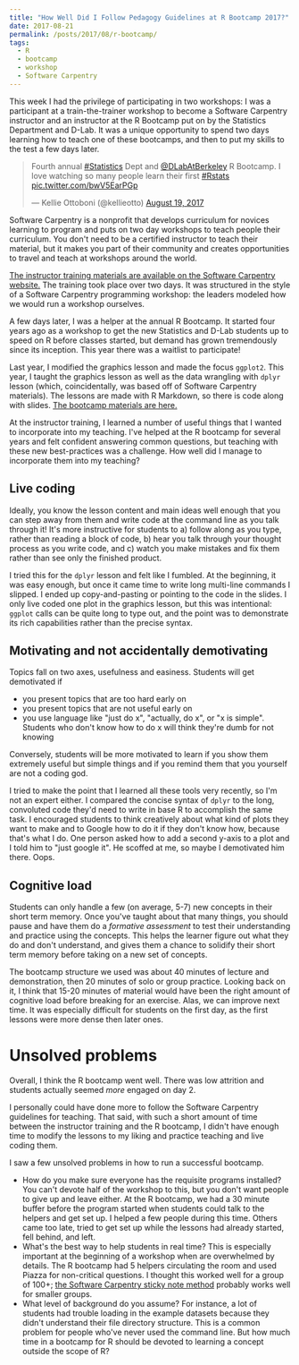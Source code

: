 ```yaml
---
title: "How Well Did I Follow Pedagogy Guidelines at R Bootcamp 2017?"
date: 2017-08-21
permalink: /posts/2017/08/r-bootcamp/
tags:
  - R
  - bootcamp
  - workshop
  - Software Carpentry
---
```



This week I had the privilege of participating in two workshops: I was a participant at a train-the-trainer workshop to become a Software Carpentry instructor and an instructor at the R Bootcamp put on by the Statistics Department and D-Lab.
It was a unique opportunity to spend two days learning how to teach one of these bootcamps, and then to put my skills to the test a few days later.

<div class='center'>
<blockquote class="twitter-tweet" data-lang="en"><p lang="en" dir="ltr">Fourth annual <a href="https://twitter.com/hashtag/Statistics?src=hash">#Statistics</a> Dept and <a href="https://twitter.com/DLabAtBerkeley">@DLabAtBerkeley</a> R Bootcamp. I love watching so many people learn their first <a href="https://twitter.com/hashtag/Rstats?src=hash">#Rstats</a> <a href="https://t.co/bwV5EarPGp">pic.twitter.com/bwV5EarPGp</a></p>&mdash; Kellie Ottoboni (@kellieotto) <a href="https://twitter.com/kellieotto/status/899014319324536832">August 19, 2017</a></blockquote> <script async src="//platform.twitter.com/widgets.js" charset="utf-8"></script>
</div>

Software Carpentry is a nonprofit that develops curriculum for novices learning to program and puts on two day workshops to teach people their curriculum.
You don't need to be a certified instructor to teach their material, but it makes you part of their community and creates opportunities to travel and teach at workshops around the world.

[The instructor training materials are available on the Software Carpentry website.](https://swcarpentry.github.io/instructor-training/)
The training took place over two days.
It was structured in the style of a Software Carpentry programming workshop: the leaders modeled how we would run a workshop ourselves.

A few days later, I was a helper at the annual R Bootcamp.
It started four years ago as a workshop to get the new Statistics and D-Lab students up to speed on R before classes started, but demand has grown tremendously since its inception.
This year there was a waitlist to participate!

Last year, I modified the graphics lesson and made the focus `ggplot2`.
This year, I taught the graphics lesson as well as the data wrangling with `dplyr` lesson (which, coincidentally, was based off of Software Carpentry materials).
The lessons are made with R Markdown, so there is code along with slides.
[The bootcamp materials are here.](https://github.com/berkeley-scf/r-bootcamp-2017)

At the instructor training, I learned a number of useful things that I wanted to incorporate into my teaching.
I've helped at the R bootcamp for several years and felt confident answering common questions, but teaching with these new best-practices was a challenge.
How well did I manage to incorporate them into my teaching?

## Live coding

Ideally, you know the lesson content and main ideas well enough that you can step away from them and write code at the command line as you talk through it!
It's more instructive for students to 
a) follow along as you type, rather than reading a block of code,
b) hear you talk through your thought process as you write code, and
c) watch you make mistakes and fix them rather than see only the finished product.

I tried this for the `dplyr` lesson and felt like I fumbled. 
At the beginning, it was easy enough, but once it came time to write long multi-line commands I slipped. 
I ended up copy-and-pasting or pointing to the code in the slides. 
I only live coded one plot in the graphics lesson, but this was intentional:
`ggplot` calls can be quite long to type out, and the point was to demonstrate its rich capabilities rather than the precise syntax.

## Motivating and not accidentally demotivating

Topics fall on two axes, usefulness and easiness.
Students will get demotivated if 
* you present topics that are too hard early on
* you present topics that are not useful early on
* you use language like "just do x", "actually, do x", or "x is simple". Students who don't know how to do x will think they're dumb for not knowing

Conversely, students will be more motivated to learn if you show them extremely useful but simple things and if you remind them that you yourself are not a coding god.

I tried to make the point that I learned all these tools very recently, so I'm not an expert either. 
I compared the concise syntax of `dplyr` to the long, convoluted code they'd need to write in base R to accomplish the same task.
I encouraged students to think creatively about what kind of plots they want to make and to Google how to do it if they don't know how, because that's what I do. 
One person asked how to add a second y-axis to a plot and I told him to "just google it". 
He scoffed at me, so maybe I demotivated him there. Oops.

## Cognitive load

Students can only handle a few (on average, 5-7) new concepts in their short term memory. 
Once you've taught about that many things, you should pause and have them do a *formative assessment* to test their understanding and practice using the concepts.
This helps the learner figure out what they do and don't understand, and gives them a chance to solidify their short term memory before taking on a new set of concepts.

The bootcamp structure we used was about 40 minutes of lecture and demonstration, then 20 minutes of solo or group practice. 
Looking back on it, I think that 15-20 minutes of material  would have been the right amount of cognitive load before breaking for an exercise. 
Alas, we can improve next time. 
It was especially difficult for students on the first day, as the first lessons were more dense then later ones.


# Unsolved problems

Overall, I think the R bootcamp went well.
There was low attrition and students actually seemed *more* engaged on day 2.

I personally could have done more to follow the Software Carpentry guidelines for teaching.
That said, with such a short amount of time between the instructor training and the R bootcamp, I didn't have enough time to modify the lessons to my liking and practice teaching and live coding them.

I saw a few unsolved problems in how to run a successful bootcamp.

* How do you make sure everyone has the requisite programs installed? You can't devote half of the workshop to this, but you don't want people to give up and leave either. At the R bootcamp, we had a 30 minute buffer before the program started when students could talk to the helpers and get set up. I helped a few people during this time. Others came too late, tried to get set up while the lessons had already started, fell behind, and left.
* What's the best way to help students in real time? This is especially important at the beginning of a workshop when are overwhelmed by details. The R bootcamp had 5 helpers circulating the room and used Piazza for non-critical questions. I thought this worked well for a group of 100+; [the Software Carpentry sticky note method](https://swcarpentry.github.io/instructor-training/15-practices/) probably works well for smaller groups.
* What level of background do you assume? For instance, a lot of students had trouble loading in the example datasets because they didn't understand their file directory structure. This is a common problem for people who've never used the command line. But how much time in a bootcamp for R should be devoted to learning a concept outside the scope of R?